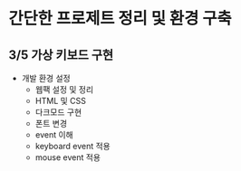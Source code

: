 # 간단한 프로제트 정리 및 환경 구축

## 3/5 가상 키보드 구현

- 개발 환경 설정
  - 웹팩 설정 및 정리
  - HTML 및 CSS
  - 다크모드 구현
  - 폰트 변경
  - event 이해
  - keyboard event 적용
  - mouse event 적용
